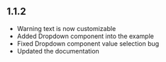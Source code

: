 ## 1.1.2

- Warning text is now customizable
- Added Dropdown component into the example
- Fixed Dropdown component value selection bug
- Updated the documentation
